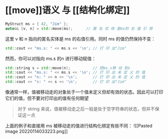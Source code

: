 # [[move]]语义 与 [[结构化绑定]]


```c++
MyStruct ms = { 42, "Jim" };
auto&& [v, n] = std::move(ms);      // 匿 名 实 体 是ms的 右 值 引 用

```
这里 v 和 n 指向的匿名实体是 ms 的右值引用。同时 ms 的值仍然保持不变：
```c++
std::cout << "ms.s: " << ms.s << '\n'; // 打 印 出"Jim"
```

然而，你可以对指向 ms.s 的n 进行移动赋值：
```c++
std::string s = std::move(n);          // 把ms.s移 动 到s
std::cout << "ms.s: " << ms.s << '\n'; // 打 印 出 未 定 义 的 值
std::cout << "n: " << n << '\n';       // 打 印 出 未 定 义 的 值
std::cout << "s: " << s << '\n';       // 打 印 出"Jim"
```

像通常一样，值被移动走的对象处于一个值未定义但却有效的状态。因此可以打印它们的值，但不要对打印出的值有任何期望
> 对于 string 来说，值被移动走之后一般是处于空字符串的状态，但并不保证这一点


上面的例子和直接用 ms 被移动走的值进行结构化绑定有些不同：
![[Pasted image 20220114033223.png]]



